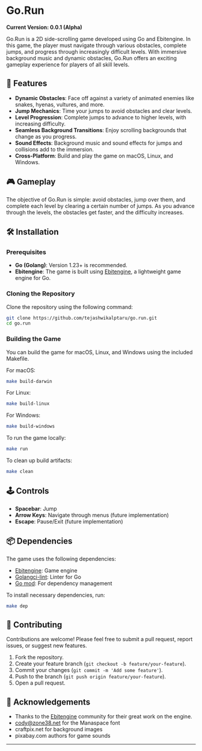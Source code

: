 # Go.Run

**Current Version: 0.0.1 (Alpha)**

Go.Run is a 2D side-scrolling game developed using Go and Ebitengine. In this game, the player must navigate through various obstacles, complete jumps, and progress through increasingly difficult levels. With immersive background music and dynamic obstacles, Go.Run offers an exciting gameplay experience for players of all skill levels.

## 🚀 Features

- **Dynamic Obstacles**: Face off against a variety of animated enemies like snakes, hyenas, vultures, and more.
- **Jump Mechanics**: Time your jumps to avoid obstacles and clear levels.
- **Level Progression**: Complete jumps to advance to higher levels, with increasing difficulty.
- **Seamless Background Transitions**: Enjoy scrolling backgrounds that change as you progress.
- **Sound Effects**: Background music and sound effects for jumps and collisions add to the immersion.
- **Cross-Platform**: Build and play the game on macOS, Linux, and Windows.

## 🎮 Gameplay

The objective of Go.Run is simple: avoid obstacles, jump over them, and complete each level by clearing a certain number of jumps. As you advance through the levels, the obstacles get faster, and the difficulty increases.

## 🛠 Installation

### Prerequisites

- **Go (Golang)**: Version 1.23+ is recommended.
- **Ebitengine**: The game is built using [Ebitengine](https://ebiten.org/), a lightweight game engine for Go.

### Cloning the Repository

Clone the repository using the following command:

```bash
git clone https://github.com/tejashwikalptaru/go.run.git
cd go.run
```

### Building the Game

You can build the game for macOS, Linux, and Windows using the included Makefile.

For macOS:

```bash
make build-darwin
```

For Linux:

```bash
make build-linux
```

For Windows:

```bash
make build-windows
```

To run the game locally:

```bash
make run
```

To clean up build artifacts:

```bash
make clean
```

## 🕹 Controls

- **Spacebar**: Jump
- **Arrow Keys**: Navigate through menus (future implementation)
- **Escape**: Pause/Exit (future implementation)

## 📦 Dependencies

The game uses the following dependencies:

- [Ebitengine](https://ebiten.org/): Game engine
- [Golangci-lint](https://github.com/golangci/golangci-lint): Linter for Go
- [Go mod](https://golang.org/ref/mod): For dependency management

To install necessary dependencies, run:

```bash
make dep
```

## 📝 Contributing

Contributions are welcome! Please feel free to submit a pull request, report issues, or suggest new features.

1. Fork the repository.
2. Create your feature branch (`git checkout -b feature/your-feature`).
3. Commit your changes (`git commit -m 'Add some feature'`).
4. Push to the branch (`git push origin feature/your-feature`).
5. Open a pull request.

## 🎉 Acknowledgements

- Thanks to the [Ebitengine](https://ebiten.org/) community for their great work on the engine.
- cody@zone38.net for the Manaspace font
- craftpix.net for background images
- pixabay.com authors for game sounds
---